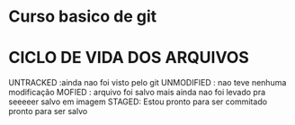 # Curso basico de git
# CICLO DE VIDA DOS ARQUIVOS 

UNTRACKED :ainda nao foi visto pelo git
UNMODIFIED : nao teve nenhuma modificação 
MOFIED : arquivo foi salvo mais ainda nao foi levado pra seeeeer salvo em imagem 
STAGED: Estou pronto para ser commitado pronto para ser salvo
